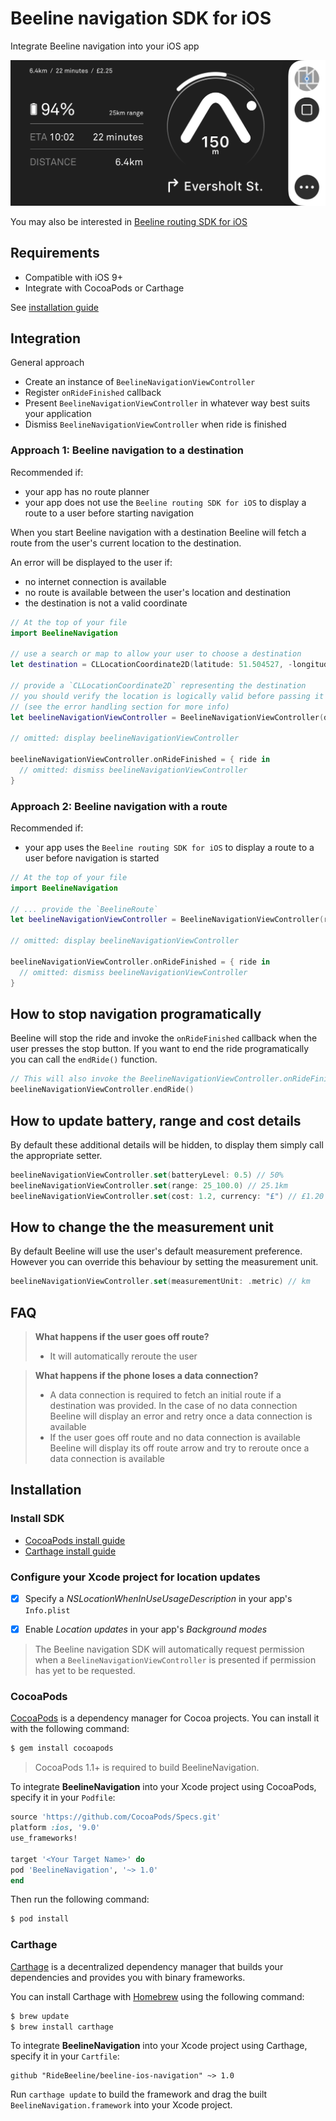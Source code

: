 # Beeline navigation SDK for iOS

Integrate Beeline navigation into your iOS app

![Image of Beeline navigation](/documentation/images/Landscape.png)

You may also be interested in [Beeline routing SDK for iOS]()

## Requirements
- Compatible with iOS 9+
- Integrate with CocoaPods or Carthage

See [installation guide](#installation)

## Integration

General approach
- Create an instance of `BeelineNavigationViewController`
- Register `onRideFinished` callback
- Present `BeelineNavigationViewController` in whatever way best suits your application
- Dismiss `BeelineNavigationViewController` when ride is finished

### Approach 1: Beeline navigation to a destination

Recommended if:
- your app has no route planner
- your app does not use the `Beeline routing SDK for iOS` to display a route to a user before starting navigation

When you start Beeline navigation with a destination Beeline will fetch a route from the user's current location to the destination.

An error will be displayed to the user if:
- no internet connection is available
- no route is available between the user's location and destination
- the destination is not a valid coordinate

```swift
// At the top of your file
import BeelineNavigation

// use a search or map to allow your user to choose a destination
let destination = CLLocationCoordinate2D(latitude: 51.504527, -longitude: 0.086500)

// provide a `CLLocationCoordinate2D` representing the destination
// you should verify the location is logically valid before passing it to Beeline
// (see the error handling section for more info)
let beelineNavigationViewController = BeelineNavigationViewController(destination: destination)

// omitted: display beelineNavigationViewController

beelineNavigationViewController.onRideFinished = { ride in
  // omitted: dismiss beelineNavigationViewController
}
```

### Approach 2: Beeline navigation with a route

Recommended if:
- your app uses the `Beeline routing SDK for iOS` to display a route to a user before navigation is started

```swift
// At the top of your file
import BeelineNavigation

// ... provide the `BeelineRoute`
let beelineNavigationViewController = BeelineNavigationViewController(route: route)

// omitted: display beelineNavigationViewController

beelineNavigationViewController.onRideFinished = { ride in
  // omitted: dismiss beelineNavigationViewController
}
```

## How to stop navigation programatically

Beeline will stop the ride and invoke the `onRideFinished` callback when the user presses the stop button.
If you want to end the ride programatically you can call the `endRide()` function.

```swift
// This will also invoke the BeelineNavigationViewController.onRideFinished callback
beelineNavigationViewController.endRide()
```

## How to update battery, range and cost details

By default these additional details will be hidden, to display them simply call the appropriate setter.

```swift
beelineNavigationViewController.set(batteryLevel: 0.5) // 50%
beelineNavigationViewController.set(range: 25_100.0) // 25.1km
beelineNavigationViewController.set(cost: 1.2, currency: "£") // £1.20
```

## How to change the the measurement unit

By default Beeline will use the user's default measurement preference. However you can override this behaviour by setting the measurement unit.

```swift
beelineNavigationViewController.set(measurementUnit: .metric) // km
```

## FAQ

> **What happens if the user goes off route?**
> <br>
> - It will automatically reroute the user

> **What happens if the phone loses a data connection?**
> <br>
> - A data connection is required to fetch an initial route if a destination was provided. In the case of no data connection Beeline will display an error and retry once a data connection is available
> - If the user goes off route and no data connection is available Beeline will display its off route arrow and try to reroute once a data connection is available

<a name="installation"/>

## Installation

### Install SDK
- [CocoaPods install guide](#cocoapods)
- [Carthage install guide](#carthage)

### Configure your Xcode project for location updates
- [x] Specify a *NSLocationWhenInUseUsageDescription* in your app's `Info.plist`
- [x] Enable *Location updates* in your app's *Background modes*


> The Beeline navigation SDK will automatically request permission when a `BeelineNavigationViewController` is presented if permission has yet to be requested.

<a name="cocoapods"/>

### CocoaPods

[CocoaPods](http://cocoapods.org) is a dependency manager for Cocoa projects. You can install it with the following command:

```bash
$ gem install cocoapods
```

> CocoaPods 1.1+ is required to build BeelineNavigation.

To integrate **BeelineNavigation** into your Xcode project using CocoaPods, specify it in your `Podfile`:

```ruby
source 'https://github.com/CocoaPods/Specs.git'
platform :ios, '9.0'
use_frameworks!

target '<Your Target Name>' do
pod 'BeelineNavigation', '~> 1.0'
end
```

Then run the following command:

```bash
$ pod install
```

<a name="carthage"/>

### Carthage

[Carthage](https://github.com/Carthage/Carthage) is a decentralized dependency manager that builds your dependencies and provides you with binary frameworks.

You can install Carthage with [Homebrew](http://brew.sh/) using the following command:

```bash
$ brew update
$ brew install carthage
```

To integrate **BeelineNavigation** into your Xcode project using Carthage, specify it in your `Cartfile`:

```ogdl
github "RideBeeline/beeline-ios-navigation" ~> 1.0
```

Run `carthage update` to build the framework and drag the built `BeelineNavigation.framework` into your Xcode project.
